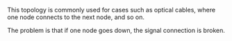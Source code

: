 This topology is commonly used for cases such as optical cables, where one node connects to the next node, and so on. 

The problem is that if one node goes down, the signal connection is broken.


